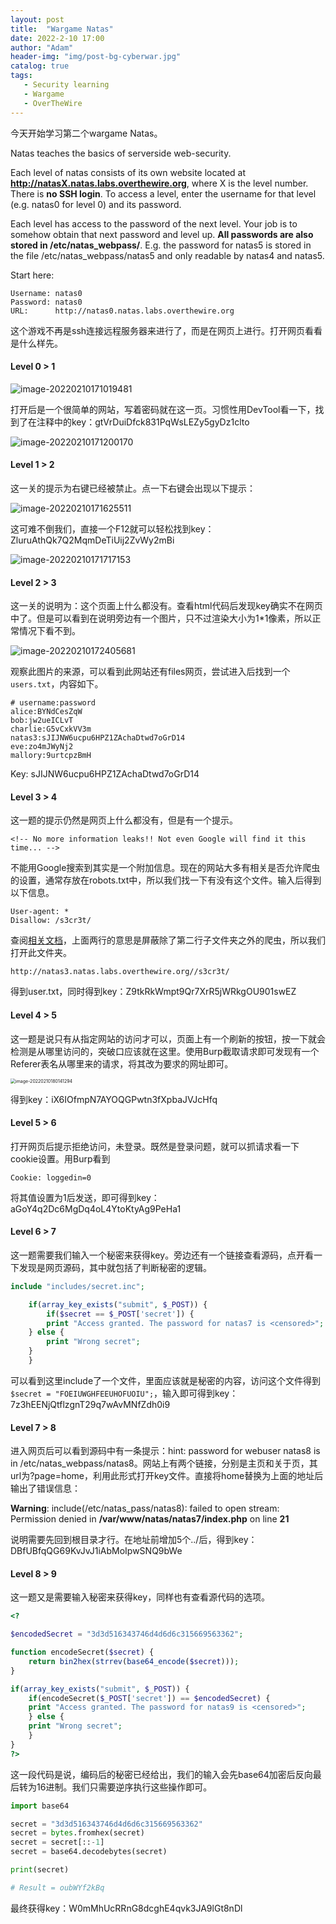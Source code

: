```yaml
---
layout:	post
title:  "Wargame Natas"
date: 2022-2-10 17:00
author: "Adam"
header-img: "img/post-bg-cyberwar.jpg"
catalog: true
tags:
   - Security learning
   - Wargame
   - OverTheWire
---
```


今天开始学习第二个wargame Natas。

Natas teaches the basics of serverside web-security.

Each level of natas consists of its own website located at **http://natasX.natas.labs.overthewire.org**, where X is the level number. There is **no SSH login**. To access a level, enter the username for that level (e.g. natas0 for level 0) and its password.

Each level has access to the password of the next level. Your job is to somehow obtain that next password and level up. **All passwords are also stored in /etc/natas_webpass/**. E.g. the password for natas5 is stored in the file /etc/natas_webpass/natas5 and only readable by natas4 and natas5.

Start here:

```
Username: natas0
Password: natas0
URL:      http://natas0.natas.labs.overthewire.org
```

这个游戏不再是ssh连接远程服务器来进行了，而是在网页上进行。打开网页看看是什么样先。

#### Level 0 > 1

![image-20220210171019481](https://tva1.sinaimg.cn/large/008i3skNgy1gz8wzsh0zcj312u0fggmj.jpg)

打开后是一个很简单的网站，写着密码就在这一页。习惯性用DevTool看一下，找到了在注释中的key：gtVrDuiDfck831PqWsLEZy5gyDz1clto

![image-20220210171200170](https://tva1.sinaimg.cn/large/008i3skNgy1gz8x1h6q7lj30t005swf6.jpg)

#### Level 1 > 2

这一关的提示为右键已经被禁止。点一下右键会出现以下提示：

![image-20220210171625511](https://tva1.sinaimg.cn/large/008i3skNgy1gz8x6374ijj30p007amxg.jpg)

这可难不倒我们，直接一个F12就可以轻松找到key：ZluruAthQk7Q2MqmDeTiUij2ZvWy2mBi

![image-20220210171717153](https://tva1.sinaimg.cn/large/008i3skNgy1gz8x6zl9y2j30tg06mdgn.jpg)

#### Level 2 > 3

这一关的说明为：这个页面上什么都没有。查看html代码后发现key确实不在网页中了。但是可以看到在说明旁边有一个图片，只不过渲染大小为1*1像素，所以正常情况下看不到。

![image-20220210172405681](https://tva1.sinaimg.cn/large/008i3skNgy1gz8xe2kz3pj30qi0ceta8.jpg)

观察此图片的来源，可以看到此网站还有files网页，尝试进入后找到一个`users.txt`，内容如下。

```
# username:password
alice:BYNdCesZqW
bob:jw2ueICLvT
charlie:G5vCxkVV3m
natas3:sJIJNW6ucpu6HPZ1ZAchaDtwd7oGrD14
eve:zo4mJWyNj2
mallory:9urtcpzBmH
```

Key: sJIJNW6ucpu6HPZ1ZAchaDtwd7oGrD14

#### Level 3 > 4

这一题的提示仍然是网页上什么都没有，但是有一个提示。

`<!-- No more information leaks!! Not even Google will find it this time... -->`

不能用Google搜索到其实是一个附加信息。现在的网站大多有相关是否允许爬虫的设置，通常存放在robots.txt中，所以我们找一下有没有这个文件。输入后得到以下信息。

```
User-agent: *
Disallow: /s3cr3t/
```

查阅[相关文档](https://robot-txt.com/sem-glossary/a-guide-to-robot-txt-files/?gclid=Cj0KCQiAjJOQBhCkARIsAEKMtO2POL91mPRQJiY7pzygDjt58ul4z7XaLzXk4yN2L83-LlisgdRg-GsaAgsrEALw_wcB)，上面两行的意思是屏蔽除了第二行子文件夹之外的爬虫，所以我们打开此文件夹。

`http://natas3.natas.labs.overthewire.org//s3cr3t/`

得到user.txt，同时得到key：Z9tkRkWmpt9Qr7XrR5jWRkgOU901swEZ

#### Level 4 > 5

这一题是说只有从指定网站的访问才可以，页面上有一个刷新的按钮，按一下就会检测是从哪里访问的，突破口应该就在这里。使用Burp截取请求即可发现有一个Referer表名从哪里来的请求，将其改为要求的网址即可。

<img src="https://tva1.sinaimg.cn/large/008i3skNgy1gz8yh7qvv1j30mc0g6q5n.jpg" alt="image-20220210180141294" style="zoom:50%;" />

得到key：iX6IOfmpN7AYOQGPwtn3fXpbaJVJcHfq

#### Level 5 > 6

打开网页后提示拒绝访问，未登录。既然是登录问题，就可以抓请求看一下cookie设置。用Burp看到

`Cookie: loggedin=0`

将其值设置为1后发送，即可得到key：aGoY4q2Dc6MgDq4oL4YtoKtyAg9PeHa1

#### Level 6 > 7

这一题需要我们输入一个秘密来获得key。旁边还有一个链接查看源码，点开看一下发现是网页源码，其中就包括了判断秘密的逻辑。

```php
include "includes/secret.inc";

    if(array_key_exists("submit", $_POST)) {
        if($secret == $_POST['secret']) {
        print "Access granted. The password for natas7 is <censored>";
    } else {
        print "Wrong secret";
    }
    }
```

可以看到这里include了一个文件，里面应该就是秘密的内容，访问这个文件得到`$secret = "FOEIUWGHFEEUHOFUOIU";`，输入即可得到key：7z3hEENjQtflzgnT29q7wAvMNfZdh0i9

#### Level 7 > 8

进入网页后可以看到源码中有一条提示：hint: password for webuser natas8 is in /etc/natas_webpass/natas8。网站上有两个链接，分别是主页和关于页，其url为?page=home，利用此形式打开key文件。直接将home替换为上面的地址后输出了错误信息：

**Warning**: include(/etc/natas_pass/natas8): failed to open stream: Permission denied in **/var/www/natas/natas7/index.php** on line **21**

说明需要先回到根目录才行。在地址前增加5个../后，得到key：DBfUBfqQG69KvJvJ1iAbMoIpwSNQ9bWe

#### Level 8 > 9

这一题又是需要输入秘密来获得key，同样也有查看源代码的选项。

```php
<?

$encodedSecret = "3d3d516343746d4d6d6c315669563362";

function encodeSecret($secret) {
    return bin2hex(strrev(base64_encode($secret)));
}

if(array_key_exists("submit", $_POST)) {
    if(encodeSecret($_POST['secret']) == $encodedSecret) {
    print "Access granted. The password for natas9 is <censored>";
    } else {
    print "Wrong secret";
    }
}
?>
```

这一段代码是说，编码后的秘密已经给出，我们的输入会先base64加密后反向最后转为16进制。我们只需要逆序执行这些操作即可。

```python
import base64

secret = "3d3d516343746d4d6d6c315669563362"
secret = bytes.fromhex(secret)
secret = secret[::-1]
secret = base64.decodebytes(secret)

print(secret)

# Result = oubWYf2kBq
```

最终获得key：W0mMhUcRRnG8dcghE4qvk3JA9lGt8nDl